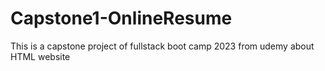 # Capstone1-OnlineResume
This is a capstone project of fullstack boot camp 2023 from udemy about HTML website
